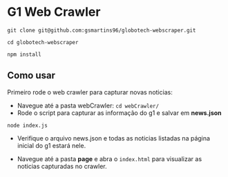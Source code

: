 # G1 Web Crawler 

``git clone git@github.com:gsmartins96/globotech-webscraper.git``

``cd globotech-webscraper``

``npm install``

## Como usar

Primeiro rode o web crawler para capturar novas noticias:
 - Navegue até a pasta webCrawler: ``cd webCrawler/``  
 - Rode o script para capturar as informação do g1 e salvar em **news.json**
 
 ``node index.js``

 - Verifique o arquivo news.json e todas as noticias listadas na página inicial do g1 estará nele.

 - Navegue até a pasta **page** e abra o ``index.html`` para visualizar as noticias capturadas no crawler.
